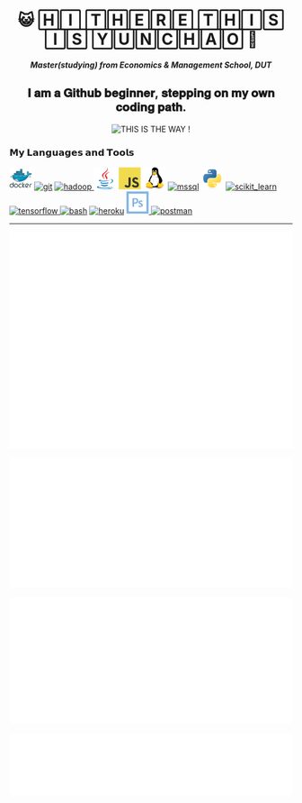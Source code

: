 <h1 align="center">😺 🄷🄸 🅃🄷🄴🅁🄴  🅃🄷🄸🅂 🄸🅂 🅈🅄🄽🄲🄷🄰🄾 👋</h1><h5 align="center">Master(studying) from Economics & Management School, DUT</h5>

<h2 align="center">𝐈 𝐚𝐦 𝐚 𝐆𝐢𝐭𝐡𝐮𝐛 𝐛𝐞𝐠𝐢𝐧𝐧𝐞𝐫, 𝐬𝐭𝐞𝐩𝐩𝐢𝐧𝐠 𝐨𝐧 𝐦𝐲 𝐨𝐰𝐧 𝐜𝐨𝐝𝐢𝐧𝐠 𝐩𝐚𝐭𝐡.</h2>

<div align="center"><img alt="THIS IS THE WAY !" src="https://oss-cn-hongkong.sakuraz.top/imgs/202302152017053.jpg?x-oss-process=image/auto-orient,1" /></div>

<h3 align="left">𝗠𝘆 𝗟𝗮𝗻𝗴𝘂𝗮𝗴𝗲𝘀 𝗮𝗻𝗱 𝗧𝗼𝗼𝗹𝘀</h3>

<a href="https://www.docker.com/" target="_blank"><img src="https://raw.githubusercontent.com/devicons/devicon/master/icons/docker/docker-original-wordmark.svg" alt="docker" width="40" height="40"/></a> <a href="https://git-scm.com/" target="_blank"><img src="https://www.vectorlogo.zone/logos/git-scm/git-scm-icon.svg" alt="git" width="40" height="40"/></a> <a href="https://hadoop.apache.org/" target="_blank"><img src="https://www.vectorlogo.zone/logos/apache_hadoop/apache_hadoop-icon.svg" alt="hadoop" width="40" height="40"/> </a> <a href="https://www.java.com" target="_blank"><img src="https://raw.githubusercontent.com/devicons/devicon/master/icons/java/java-original.svg" alt="java" width="40" height="40"/></a> <a href="https://developer.mozilla.org/en-US/docs/Web/JavaScript" target="_blank"><img src="https://raw.githubusercontent.com/devicons/devicon/master/icons/javascript/javascript-original.svg" alt="javascript" width="40" height="40"/></a> <a href="https://www.linux.org/" target="_blank"><img src="https://raw.githubusercontent.com/devicons/devicon/master/icons/linux/linux-original.svg" alt="linux" width="40" height="40"/></a> <a href="https://www.microsoft.com/en-us/sql-server" target="_blank"><img src="https://www.svgrepo.com/show/303229/microsoft-sql-server-logo.svg" alt="mssql" width="40" height="40"/></a> <a href="https://www.python.org" target="_blank"><img src="https://raw.githubusercontent.com/devicons/devicon/master/icons/python/python-original.svg" alt="python" width="40" height="40"/></a> <a href="https://scikit-learn.org/" target="_blank"><img src="https://upload.wikimedia.org/wikipedia/commons/0/05/Scikit_learn_logo_small.svg" alt="scikit_learn" width="40" height="40"/></a> <a href="https://www.tensorflow.org" target="_blank"><img src="https://www.vectorlogo.zone/logos/tensorflow/tensorflow-icon.svg" alt="tensorflow" width="40" height="40"/> </a> <a href="https://www.gnu.org/software/bash/" target="_blank"> <img src="https://www.vectorlogo.zone/logos/gnu_bash/gnu_bash-icon.svg" alt="bash" width="40" height="40"/></a> <a href="https://heroku.com" target="_blank"> <img src="https://www.vectorlogo.zone/logos/heroku/heroku-icon.svg" alt="heroku" width="40" height="40"/></a> <a href="https://www.photoshop.com/en" target="_blank"><img src="https://raw.githubusercontent.com/devicons/devicon/master/icons/photoshop/photoshop-line.svg" alt="photoshop" width="40" height="40"/> <a href="https://postman.com" target="_blank"> <img src="https://www.vectorlogo.zone/logos/getpostman/getpostman-icon.svg" alt="postman" width="40" height="40"/> </a></p>

---

![Metrics](https://github.com/YunchaoZheng/YunchaoZheng/blob/main/metrics.base.svg)

![Metrics](https://github.com/YunchaoZheng/YunchaoZheng/blob/main/metrics.plugin.isocalendar.svg)

![Metrics](https://github.com/YunchaoZheng/YunchaoZheng/blob/main/metrics.plugin.achievements.compact.svg)

![Metrics](https://github.com/YunchaoZheng/YunchaoZheng/blob/main/metrics.plugin.languages.svg)
</p>
